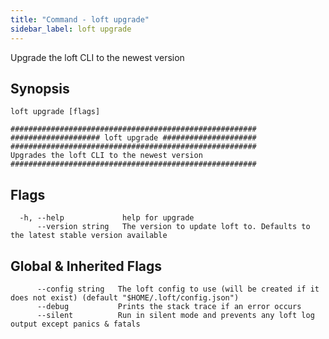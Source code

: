 ```yaml
---
title: "Command - loft upgrade"
sidebar_label: loft upgrade
---
```



Upgrade the loft CLI to the newest version

## Synopsis


```
loft upgrade [flags]
```

```
#######################################################
#################### loft upgrade #####################
#######################################################
Upgrades the loft CLI to the newest version
#######################################################
```


## Flags

```
  -h, --help             help for upgrade
      --version string   The version to update loft to. Defaults to the latest stable version available
```


## Global & Inherited Flags

```
      --config string   The loft config to use (will be created if it does not exist) (default "$HOME/.loft/config.json")
      --debug           Prints the stack trace if an error occurs
      --silent          Run in silent mode and prevents any loft log output except panics & fatals
```

